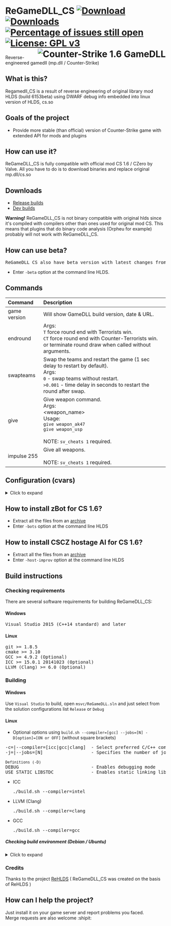 # ReGameDLL_CS [![Download](https://camo.githubusercontent.com/0c15c5ed5da356288ad4bb69ed24267fb48498f2/68747470733a2f2f696d672e736869656c64732e696f2f6769746875622f72656c656173652f73316c656e74712f526547616d65444c4c5f43532e737667)](https://github.com/s1lentq/ReGameDLL_CS/releases/latest) [![Downloads](https://camo.githubusercontent.com/7eb895bf12d373df1d7c2bd2af3eb7d6328cdf6c02eee380fa93f81365c32d41/68747470733a2f2f696d672e736869656c64732e696f2f6769746875622f646f776e6c6f6164732f73316c656e74712f526547616d65444c4c5f43532f746f74616c3f636f6c6f723d696d706f7274616e74)]() [![Percentage of issues still open](http://isitmaintained.com/badge/open/s1lentq/ReGameDLL_CS.svg)](http://isitmaintained.com/project/s1lentq/ReGameDLL_CS "Percentage of issues still open") [![License: GPL v3](https://img.shields.io/badge/License-GPL%20v3-blue.svg)](https://www.gnu.org/licenses/gpl-3.0) <img align="right" src="https://cloud.githubusercontent.com/assets/5860435/20008568/b3623150-a2d3-11e6-85f3-0d6571045fc9.png" alt="Counter-Strike 1.6 GameDLL" />
Reverse-engineered gamedll (mp.dll / Counter-Strike)

## What is this?
Regamedll_CS is a result of reverse engineering of original library mod HLDS (build 6153beta) using DWARF debug info embedded into linux version of HLDS, cs.so

## Goals of the project
* Provide more stable (than official) version of Counter-Strike game with extended API for mods and plugins

## How can use it?
ReGameDLL_CS is fully compatible with official mod CS 1.6 / CZero by Valve. All you have to do is to download binaries and replace original mp.dll/cs.so

## Downloads
* [Release builds](https://github.com/s1lentq/ReGameDLL_CS/releases)
* [Dev builds](https://github.com/s1lentq/ReGameDLL_CS/actions/workflows/build.yml)

<b>Warning!</b> ReGameDLL_CS is not binary compatible with original hlds since it's compiled with compilers other than ones used for original mod CS.
This means that plugins that do binary code analysis (Orpheu for example) probably will not work with ReGameDLL_CS.

## How can use beta?
<pre>ReGameDLL_CS also have beta version with latest changes from official version of Counter-Strike.</pre>
* Enter `-beta` option at the command line HLDS.

## Commands
| Command                             | Description                                     |
| :---------------------------------- | :---------------------------------------------- |
| game version                        | Will show GameDLL build version, date & URL. |
| endround                            | Args:<br/>`T` force round end with Terrorists win. <br/>`CT` force round end with Counter-Terrorists win. <br/> or terminate round draw when called without arguments. |
| swapteams                           | Swap the teams and restart the game (1 sec delay to restart by default).<br/> Args: <br/>`0` - swap teams without restart. <br/> `>0.001` - time delay in seconds to restart the round after swap. |
| give                                | Give weapon command.<br/> Args:<br/><weapon_name><br/>Usage:<br/>`give weapon_ak47`<br/>`give weapon_usp`<br/><br/>NOTE: `sv_cheats 1` required. |
| impulse 255                         | Give all weapons.<br/><br/>NOTE: `sv_cheats 1` required. |

## Configuration (cvars)
<details>
<summary>Click to expand</summary>

| CVar                               | Default | Min | Max          | Description                                    |
| :--------------------------------- | :-----: | :-: | :----------: | :--------------------------------------------- |
| mp_freeforall                      | 0       | 0   | 1            | The style of gameplay where there aren't any teams (FFA mode)<br/>`0` disabled <br/>`1` enabled |
| mp_autoteambalance                 | 1       | 0   | 2            | Auto balancing of teams.<br/>`0` disabled <br/>`1` on after next round<br/>`2` on next round |
| mp_buytime                         | 1.5     | 0.0 | -            | Designate the desired amount of buy time for each round. (in minutes)<br />`-1` means no time limit<br />`0` disable buy |
| mp_maxmoney                        | 16000   | 0   | `999999`     | The maximum allowable amount of money in the game |
| mp_round_infinite                  | 0       | 0   | 1            | Flags for fine grained control (choose as many as needed)<br/>`0` disabled<br/>`1` enabled<br/><br/>or flags<br/>`a` block round time round end check<br/>`b` block needed players round end check<br/>`c` block VIP assassination/success round end check<br/>`d` block prison escape round end check<br/>`e` block bomb round end check<br/>`f` block team extermination round end check<br/>`g` block hostage rescue round end check<br/>`h` block VIP assassination/success round time end check<br/>`i` block prison escape round time end check<br/>`j` block bomb round time end check<br/>`k` block hostage rescue round time end check<br/><br/>`Example setting:` "ae" blocks round time and bomb round end checks |
| mp_roundover                       | 0       | 0   | 3            | The round by expired time will be over, if on a map it does not have the scenario of the game.<br/>`0` disabled<br/>`1` end of the round with a draw<br/>`2` round end with Terrorists win<br/>`3` round end with Counter-Terrorists win |
| mp_round_restart_delay             | 5       | -   | -            | Number of seconds to delay before restarting a round after a win. |
| mp_hegrenade_penetration           | 0       | 0   | 1            | Disable grenade damage through walls.<br/>`0` disabled<br/>`1` enabled |
| mp_nadedrops                       | 0       | 0   | 2            | Drop a grenade after player death.<br/>`0` disabled<br/>`1` drop first available grenade<br/>`2` drop all grenades |
| mp_weapondrop                      | 1       | 0   | 3            | Drop player weapon after death.<br/>`0` do not drop weapons after death<br/>`1` drop best/heaviest weapon after death<br/>`2` drop active weapon after death<br/>`3` drop all weapons after death (primary and secondary) |
| mp_ammodrop                        | 1       | 0   | 2            | Drop ammo on weapon boxes on death or manual drop.<br/>`0` always keep ammo on player<br/>`1` drop all ammo only after death<br/>`2` drop all ammo whenever player drops a weapon |
| mp_roundrespawn_time               | 20      | 0   | -            | Player cannot respawn until next round if more than N seconds has elapsed since the beginning round.<br />`-1` means no time limit<br /> |
| mp_auto_reload_weapons             | 0       | 0   | 1            | Automatically reload each weapon on player spawn.<br/>`0` disabled<br/>`1` enabled |
| mp_refill_bpammo_weapons           | 0       | 0   | 2            | Refill amount of backpack ammo up to the max.<br/>`0` disabled<br/>`1` refill backpack ammo on player spawn<br/>`2` refill backpack ammo on player spawn and on the purchase of the item |
| mp_infinite_ammo                   | 0       | 0   | 2            | Sets the mode infinite ammo for weapons.<br/>`0` disabled<br/>`1` weapon clip infinite<br/>`2` weapon bpammo infinite (This means for reloading) |
| mp_infinite_grenades               | 0       | 0   | 1            | Enable infinite grenades.<br/>`0` disabled<br/>`1` grenades infinite |
| mp_auto_join_team                  | 0       | 0   | 1            | Automatically joins the team.<br/>`0` disabled<br/>`1` enable (Use in conjunction with the cvar humans_join_team any/CT/T) |
| mp_max_teamkills                   | 3       | 0   | -            | Maximum number of allowed teamkills before autokick. Used when enabled mp_autokick. |
| mp_fragsleft                       | -       | -   | -            | Is the number of frags left, if you have set mp_fraglimit. You just type mp_fragsleft in server console, and it tells you the number of frags left depending of mp_fraglimit. |
| mp_fraglimit                       | 0       | 0   | -            | If set to something other than 0, when anybody’s scored reaches mp_fraglimit the server changes map.<br />`0` means no limit |
| mp_timeleft                        | -       | -   | -            | Is the number of time left before the map changes, if you have set mp_timelimit. You just type mp_timeleft in server console, and it tells you the number of time left depending of mp_timelimit. |
| mp_timelimit                       | 0       | -   | -            | Period between map rotations.<br />`0` means no limit |
| mp_forcerespawn                    | 0       | 0   | -            | Players will automatically respawn when killed.<br/>`0` disabled<br/>`>0.00001` time delay to respawn |
| mp_hostage_hurtable                | 1       | 0   | 1            | The hostages can take damage.<br/>`0` disabled<br/>`1` from any team<br/>`2` only from `CT`<br/>`3` only from `T` |
| mp_show_radioicon                  | 1       | 0   | 1            | Show radio icon.<br/>`0` disabled<br/>`1` enabled |
| mp_show_scenarioicon               | 0       | 0   | 1            | Show scenario icon in HUD such as count of alive hostages or ticking bomb.<br/>`0` disabled<br/>`1` enabled |
| mp_old_bomb_defused_sound          | 1       | 0   | 1            | Play "Bomb has been defused" sound instead of "Counter-Terrorists win" when bomb was defused<br/>`0` disabled<br/>`1` enabled |
| showtriggers                       | 0       | 0   | 1            | Debug cvar shows triggers. |
| sv_alltalk                         | 0       | 0   | 5            | When players can hear each other ([further explanation](../../wiki/sv_alltalk)).<br/>`0` dead don't hear alive<br/>`1` no restrictions<br/>`2` teammates hear each other<br/>`3` Same as 2, but spectators hear everybody<br/>`4` alive hear alive, dead hear dead and alive.<br/>`5` alive hear alive teammates, dead hear dead and alive.<br/>`6` alive hear alive teammates, dead hear dead.
| bot_deathmatch                     | 0       | 0   | 1            | Sets the mode for the zBot.<br/>`0` disabled<br/>`1` enable mode Deathmatch and not allow to do the scenario |
| bot_quota_mode                     | normal  | -   | -            | Determines the type of quota.<br/>`normal` default behaviour<br/>`fill` the server will adjust bots to keep `N` players in the game, where `N` is bot_quota<br/>`match` the server will maintain a `1:N` ratio of humans to bots, where `N` is bot_quota |
| bot_join_delay                     | 0       | -   | -            | Prevents bots from joining the server for this many seconds after a map change. |
| bot_freeze                         | 0       | 0   | 1            | Prevents bots on your server from moving.<br/>`0` disabled<br/>`1` enabled |
| mp_item_staytime                   | 300     | -   | -            | Time to remove item that have been dropped from the players. |
| mp_legacy_bombtarget_touch         | 1       | 0   | 1            | Legacy func_bomb_target touch. New one is more strict. <br/>`0` New behavior<br/>`1` Legacy behavior|
| mp_respawn_immunitytime            | 0       | 0   | -            | Specifies the players defense time after respawn. (in seconds).<br/>`0` disabled<br/>`>0.00001` time delay to remove protection |
| mp_respawn_immunity_effects        | 1       | 0   | 1            | Enable effects on player spawn protection.<br/>`0` disabled<br/>`1` enable (Use in conjunction with the cvar mp_respawn_immunitytime) |
| mp_respawn_immunity_force_unset    | 1       | 0   | 2            | Force unset spawn protection if the player doing any action.<br/>`0` disabled<br/>`1` when moving and attacking<br/>`2` only when attacking |
| mp_kill_filled_spawn               | 1       | 0   | 1            | Kill the player in filled spawn before spawning some one else (Prevents players stucking in each other).<br />Only disable this if you have semiclip or other plugins that prevents stucking.<br/>`0` disabled<br/>`1` enabled |
| mp_allow_point_servercommand       | 0       | 0   | 1            | Allow use of point_servercommand entities in map.<br/>`0` disallow<br/>`1` allow<br/>`NOTE`: Potentially dangerous for untrusted maps. |
| mp_hullbounds_sets                 | 1       | 0   | 1            | Sets mins/maxs hull bounds for the player.<br/>`0` disabled<br/>`1` enabled |
| mp_unduck_method                   | 0       | 0   | 1            | Don't unduck if ducking isn't finished yet.<br/>`0` disabled<br/>`1` enabled<br/>`NOTE`: This also prevents double duck. |
| mp_scoreboard_showhealth           | 3       | -1  | 5            | Show `HP` field into a scoreboard.<br/>`-1` disabled<br/>`0` don't send any update for `HP` field to any clients<br/>`1` show only Terrorist `HP` field to all clients<br/>`2` show only CT `HP` field to all clients<br/>`3` show `HP` field to teammates<br/>`4` show `HP` field to all clients<br/>`5` show `HP` field to teammates and spectators |
| mp_scoreboard_showmoney            | 3       | -1  | 5            | Show `Money` field into a scoreboard.<br/>`-1` disabled<br/>`0` don't send any update for `Money` field to any clients<br/>`1` show only Terrorist `Money` field to all clients<br/>`2` show only CT `Money` field to all clients<br/>`3` show `Money` field to teammates<br/>`4` show `Money` field to all clients<br/>`5` show `Money` field to teammates and spectators |
| mp_scoreboard_showdefkit           | 1       | 0   | 1            | Show `D. Kit` field into a scoreboard for teammates.<br/>`0` disabled<br/>`1` enabled<br/>`NOTE`: If you don't want to show `D. Kit` field for dead enemies then disable this CVar or configure mp_forcecamera |
| ff_damage_reduction_bullets        | 0.35    | 0.0 | 1.0          | How much to reduce damage done to teammates when shot.<br/> Range is from `0` - `1` (with 1 being damage equal to what is done to an enemy) |
| ff_damage_reduction_grenade        | 0.25    | 0.0 | 1.0          | How much to reduce damage done to teammates by a thrown grenade.<br/> Range is from `0` - `1` (with 1 being damage equal to what is done to an enemy) |
| ff_damage_reduction_grenade_self   | 1.0     | 0.0 | 1.0          | How much to damage a player does to himself with his own grenade.<br/> Range is from `0` - `1` (with 1 being damage equal to what is done to an enemy) |
| ff_damage_reduction_other          | 0.35    | 0.0 | 1.0          | How much to reduce damage done to teammates by things other than bullets and grenades.<br/> Range is from `0` - `1` (with 1 being damage equal to what is done to an enemy) |
| mp_afk_bomb_drop_time              | 0       | 5.0 | -            | Player that have never moved sience they last move will drop the bomb after this amount of time. (in seconds).<br/>`0` disabled<br/>`>5.0` delay to drop |
| mp_radio_timeout                   | 1.5     | 0.0 | -            | Delay between player Radio messages. (in seconds).<br/>`0` disable delay |
| mp_radio_maxinround                | 60      | -   | -            | Maximum Radio messages count for player per round.<br/>`0` disable radio messages |
| mp_buy_anywhere                    | 0       | 0   | 3            | When set, players can buy anywhere, not only in buyzones.<br/> `0` disabled.<br/>`1` both teams <br/>`2` only Terrorists team <br/>`3` only CT team |
| mp_t_default_grenades              | ""        | "" | -           | The default grenades that the Ts will spawn with. |
| mp_t_give_player_knife             | 1         | 0  | 1           | Whether Terrorist player spawn with knife. |
| mp_t_default_weapons_primary       | ""        | "" | -           | The default primary (rifle) weapon that the Ts will spawn with. |
| mp_t_default_weapons_secondary     | "glock18" | "" | -           | The default secondary (pistol) weapon that the Ts will spawn with. |
| mp_ct_default_grenades             | ""        | "" | -           | The default grenades that the CTs will spawn with. |
| mp_ct_give_player_knife            | 1         | 0  | 1           | Whether Counter-Terrorist player spawn with knife. |
| mp_ct_default_weapons_primary      | ""        | "" | -           | The default primary (rifle) weapon that the CTs will spawn with. |
| mp_ct_default_weapons_secondary    | "usp"     | "" | -           | The default secondary (pistol) weapon that the CTs will spawn with. |
| mp_give_player_c4                  | 1       | 0   | 1            | Whether this map should spawn a C4 bomb for a player or not.<br/> `0` disabled<br/>`1` enabled |
| mp_weapons_allow_map_placed        | 1       | 0   | 1            | When set, map weapons (located on the floor by map) will be shown.<br/> `0` hide all map weapons.<br/>`1` enabled<br/>`NOTE`: Effect will work after round restart. |
| mp_free_armor                      | 0       | 0   | 2            | Give free armor on player spawn.<br/>`0` disabled <br/>`1` Give Kevlar <br/>`2` Give Kevlar + Helmet |
| mp_fadetoblack                     | 0       | 0   | 2            | Observer's screen will fade to black on kill event or permanent.<br/> `0` No fade.<br/>`1` Fade to black and won't be able to watch anybody.<br/>`2` fade to black only on kill moment. |
| mp_falldamage                      | 1       | 0   | 1            | Damage from falling.<br/>`0` disabled <br/>`1` enabled |
| sv_allchat                         | 1       | 0   | 1            | Players can receive all other players text chat, team restrictions apply<br/>`0` disabled <br/>`1` enabled |
| sv_autobunnyhopping                | 0       | 0   | 1            | Players automatically re-jump while holding jump button.<br/>`0` disabled <br/>`1` enabled |
| sv_enablebunnyhopping              | 0       | 0   | 1            | Allow player speed to exceed maximum running speed.<br/>`0` disabled <br/>`1` enabled |
| mp_plant_c4_anywhere               | 0       | 0   | 1            | When set, players can plant anywhere, not only in bombsites.<br/>`0` disabled <br/>`1` enabled |
| mp_give_c4_frags                   | 3       | -   | -            | How many bonuses (frags) will get the player who defused or exploded the bomb. |
| mp_hostages_rescued_ratio          | 1.0     | 0.0 | 1.0          | Ratio of hostages rescued to win the round. |
| mp_legacy_vehicle_block            | 1       | 0   | 1            | Legacy func_vehicle behavior when blocked by another entity.<br/>`0` New behavior <br/>`1` Legacy behavior |
| mp_dying_time | 3.0 | 0.0 | - | Time for switch to free observing after death.<br/>`0` - disable spectating around death.<br/>`>0.00001` - time delay to start spectate.<br/>`NOTE`: The countdown starts when the player’s death animation is finished.|
</details>

## How to install zBot for CS 1.6?
* Extract all the files from an [archive](regamedll/extra/zBot/bot_profiles.zip?raw=true)
* Enter `-bots` option at the command line HLDS

## How to install CSCZ hostage AI for CS 1.6?
* Extract all the files from an [archive](regamedll/extra/HostageImprov/host_improv.zip?raw=true)
* Enter `-host-improv` option at the command line HLDS

## Build instructions
### Checking requirements
There are several software requirements for building ReGameDLL_CS:

#### Windows
<pre>
Visual Studio 2015 (C++14 standard) and later
</pre>

#### Linux
<pre>
git >= 1.8.5
cmake >= 3.10
GCC >= 4.9.2 (Optional)
ICC >= 15.0.1 20141023 (Optional)
LLVM (Clang) >= 6.0 (Optional)
</pre>

### Building

#### Windows
Use `Visual Studio` to build, open `msvc/ReGameDLL.sln` and just select from the solution configurations list `Release` or `Debug`

#### Linux

* Optional options using `build.sh --compiler=[gcc] --jobs=[N] -D[option]=[ON or OFF]` (without square brackets)

<pre>
-c=|--compiler=[icc|gcc|clang]  - Select preferred C/C++ compiler to build
-j=|--jobs=[N]                  - Specifies the number of jobs (commands) to run simultaneously (For faster building)

<sub>Definitions (-D)</sub>
DEBUG                           - Enables debugging mode
USE_STATIC_LIBSTDC              - Enables static linking library libstdc++
</pre>

* ICC          <pre>./build.sh --compiler=intel</pre>
* LLVM (Clang) <pre>./build.sh --compiler=clang</pre>
* GCC          <pre>./build.sh --compiler=gcc</pre>

##### Checking build environment (Debian / Ubuntu)

<details>
<summary>Click to expand</summary>

<ul>
<li>
Installing required packages
<pre>
sudo dpkg --add-architecture i386
sudo apt-get update
sudo apt-get install -y gcc-multilib g++-multilib
sudo apt-get install -y build-essential
sudo apt-get install -y libc6-dev libc6-dev-i386
</pre>
</li>

<li>
Select the preferred C/C++ Compiler installation
<pre>
1) sudo apt-get install -y gcc g++
2) sudo apt-get install -y clang
</pre>
</li>
</ul>

</details>

### Credits
Thanks to the project [ReHLDS](https://github.com/dreamstalker/rehlds) ( ReGameDLL_CS was created on the basis of ReHLDS )

## How can I help the project?
Just install it on your game server and report problems you faced.<br />
Merge requests are also welcome :shipit:
